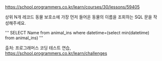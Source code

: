 https://school.programmers.co.kr/learn/courses/30/lessons/59405

상위 N개 레코드
동물 보호소에 가장 먼저 들어온 동물의 이름을 조회하는 SQL 문을 작성해주세요.

'''
SELECT Name
from animal_ins
where datetime=(select min(datetime) from animal_ins)
'''

출처: 프로그래머스 코딩 테스트 연습, https://school.programmers.co.kr/learn/challenges